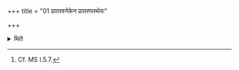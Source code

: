 +++
title = "01 प्रातरवनेकेन प्रातरुपस्थेयः"

+++

<details><summary>थिते</summary>

1. With (the group of formulae called) Prātaravaneka (one should stand near the fire) in the morning.[^1]  

[^1]: Cf. MS I.5.7.
</details>
